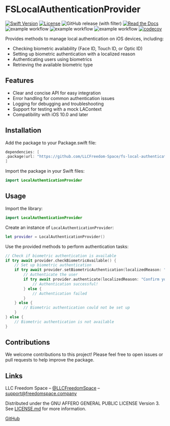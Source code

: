 # FSLocalAuthenticationProvider

[![Swift Version][swift-image]][swift-url]
[![License][license-image]][license-url]
![GitHub release (with filter)](https://img.shields.io/github/v/release/LLCFreedom-Space/fs-local-authentication-provider)
[![Read the Docs](https://readthedocs.org/projects/docs/badge/?version=latest)](https://llcfreedom-space.github.io/fs-local-authentication-provider/)
![example workflow](https://github.com/LLCFreedom-Space/fs-local-authentication-provider/actions/workflows/docc.yml/badge.svg?branch=main)
![example workflow](https://github.com/LLCFreedom-Space/fs-local-authentication-provider/actions/workflows/lint.yml/badge.svg?branch=main)
![example workflow](https://github.com/LLCFreedom-Space/fs-local-authentication-provider/actions/workflows/test.yml/badge.svg?branch=main)
[![codecov](https://codecov.io/github/LLCFreedom-Space/fs-local-authentication-provider/graph/badge.svg?token=2EUIA4OGS9)](https://codecov.io/github/LLCFreedom-Space/fs-local-authentication-provider)

Provides methods to manage local authentication on iOS devices, including:

* Checking biometric availability (Face ID, Touch ID, or Optic ID)
* Setting up biometric authentication with a localized reason
* Authenticating users using biometrics
* Retrieving the available biometric type

## Features

* Clear and concise API for easy integration
* Error handling for common authentication issues
* Logging for debugging and troubleshooting
* Support for testing with a mock LAContext
* Compatibility with iOS 10.0 and later

## Installation

Add the package to your Package.swift file:

```swift
dependencies: [
.package(url: "https://github.com/LLCFreedom-Space/fs-local-authentication-provider", from: "1.0.0")
]
```

Import the package in your Swift files:

```swift
import LocalAuthenticationProvider
```

## Usage

Import the library:

```swift
import LocalAuthenticationProvider
```

Create an instance of `LocalAuthenticationProvider`:

```swift
let provider = LocalAuthenticationProvider()
```

Use the provided methods to perform authentication tasks:

```swift
// Check if biometric authentication is available
if try await provider.checkBiometricAvailable() {
    // Set up biometric authentication
    if try await provider.setBiometricAuthentication(localizedReason: "Authenticate to access your data") {
        // Authenticate the user
        if try await provider.authenticate(localizedReason: "Confirm your identity") {
            // Authentication successful!
        } else {
            // Authentication failed
        }
    } else {
        // Biometric authentication could not be set up
    }
} else {
    // Biometric authentication is not available
}
```

## Contributions

We welcome contributions to this project! Please feel free to open issues or pull requests to help improve the package.

## Links

LLC Freedom Space – [@LLCFreedomSpace](https://twitter.com/llcfreedomspace) – [support@freedomspace.company](mailto:support@freedomspace.company)

Distributed under the GNU AFFERO GENERAL PUBLIC LICENSE Version 3. See [LICENSE.md][license-url] for more information.

[GitHub](https://github.com/LLCFreedom-Space)

[swift-image]:https://img.shields.io/badge/swift-5.8-orange.svg
[swift-url]: https://swift.org/
[license-image]: https://img.shields.io/badge/License-GPLv3-blue.svg
[license-url]: LICENSE
